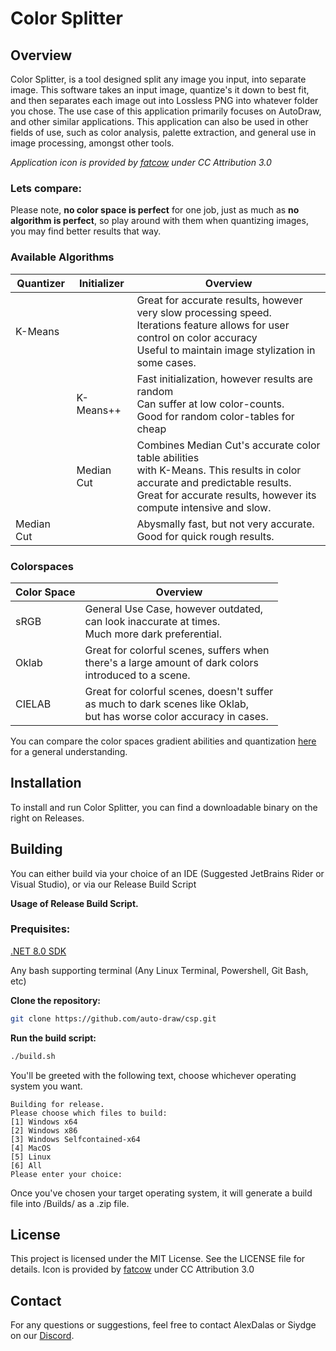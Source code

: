 # Color Splitter

## Overview
Color Splitter, is a tool designed split any image you input, into separate image.
This software takes an input image, quantize's it down to best fit, and then separates each image out into Lossless PNG into whatever folder you chose.
The use case of this application primarily focuses on AutoDraw, and other similar applications.
This application can also be used in other fields of use, such as color analysis, palette extraction, and general use in image processing, amongst other tools.

*Application icon is provided by [fatcow](http://www.fatcow.com/free-icons) under CC Attribution 3.0*

### Lets compare:

Please note, **no color space is perfect** for one job, just as much as **no algorithm is perfect**, so play around with them when quantizing images, you may find better results that way.

### Available Algorithms
| Quantizer  | Initializer | Overview                                                                                                                                                                                               |
|------------|-------------|--------------------------------------------------------------------------------------------------------------------------------------------------------------------------------------------------------|
| K-Means    |             | Great for accurate results, however very slow processing speed.<br/>Iterations feature allows for user control on color accuracy<br/>Useful to maintain image stylization in some cases.               |
|            | K-Means++   | Fast initialization, however results are random<br/>Can suffer at low color-counts.<br>Good for random color-tables for cheap                                                                          |
|            | Median Cut  | Combines Median Cut's accurate color table abilities<br/>with K-Means. This results in color accurate and predictable results.<br/>Great for accurate results, however its compute intensive and slow. |
| Median Cut |             | Abysmally fast, but not very accurate. Good for quick rough results.                                                                                                                                   |

### Colorspaces
| Color Space | Overview                                                                                                                      |
|-------------|-------------------------------------------------------------------------------------------------------------------------------|
| sRGB        | General Use Case, however outdated,<br/> can look inaccurate at times.<br/>Much more dark preferential.                       |
| Oklab       | Great for colorful scenes, suffers when<br/> there's a large amount of dark colors <br/> introduced to a scene.               |
| CIELAB      | Great for colorful scenes, doesn't suffer<br/> as much to dark scenes like Oklab,<br/> but has worse color accuracy in cases. |

You can compare the color spaces gradient abilities and quantization [here](https://raphlinus.github.io/color/2021/01/18/oklab-critique.html) for a general understanding.

## Installation
To install and run Color Splitter, you can find a downloadable binary on the right on Releases.

## Building
You can either build via your choice of an IDE (Suggested JetBrains Rider or Visual Studio), or via our Release Build Script


**Usage of Release Build Script.**

### Prequisites:

[.NET 8.0 SDK](https://dotnet.microsoft.com/en-us/download/dotnet/8.0)

Any bash supporting terminal (Any Linux Terminal, Powershell, Git Bash, etc)


**Clone the repository:**
```bash
git clone https://github.com/auto-draw/csp.git
```

**Run the build script:**
```bash
./build.sh
```

You'll be greeted with the following text, choose whichever operating system you want.
```
Building for release.
Please choose which files to build:
[1] Windows x64
[2] Windows x86
[3] Windows Selfcontained-x64
[4] MacOS
[5] Linux
[6] All
Please enter your choice:
```

Once you've chosen your target operating system, it will generate a build file into /Builds/ as a .zip file.

## License
This project is licensed under the MIT License. See the LICENSE file for details.
Icon is provided by [fatcow](http://www.fatcow.com/free-icons) under CC Attribution 3.0

## Contact
For any questions or suggestions, feel free to contact AlexDalas or Siydge on our [Discord](https://discord.gg/2rvVtb32qA).
